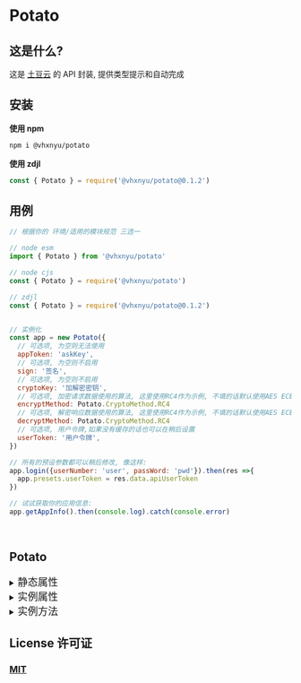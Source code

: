 # Potato 
## 这是什么?

这是 [土豆云](http://doc.xudakj.xyz/) 的 API 封装, 提供类型提示和自动完成

## 安装

**使用 npm**

```sh
npm i @vhxnyu/potato
```

**使用 zdjl**

```js
const { Potato } = require('@vhxnyu/potato@0.1.2')
```

## 用例

```js
// 根据你的 环境/适用的模块规范 三选一

// node esm
import { Potato } from '@vhxnyu/potato'

// node cjs
const { Potato } = require('@vhxnyu/potato')

// zdjl
const { Potato } = require('@vhxnyu/potato@0.1.2')


// 实例化
const app = new Potato({
  // 可选项, 为空则无法使用
  appToken: 'askKey',
  // 可选项, 为空则不启用
  sign: '签名',
  // 可选项, 为空则不启用
  cryptoKey: '加解密密钥',
  // 可选项, 加密请求数据使用的算法, 这里使用RC4作为示例, 不填的话默认使用AES ECB PKcs#7/5
  encryptMethod: Potato.CryptoMethod.RC4
  // 可选项, 解密响应数据使用的算法, 这里使用RC4作为示例, 不填的话默认使用AES ECB PKcs#7/5
  decryptMethod: Potato.CryptoMethod.RC4
  // 可选项, 用户令牌,如果没有缓存的话也可以在稍后设置
  userToken: '用户令牌',
})

// 所有的预设参数都可以稍后修改, 像这样:
app.login({userNumber: 'user', passWord: 'pwd'}).then(res =>{
  app.presets.userToken = res.data.apiUserToken
})

// 试试获取你的应用信息:
app.getAppInfo().then(console.log).catch(console.error)
```

</br>

## Potato

<details> <summary> <font size="4">静态属性</font>  </summary>

- Potato.CryptoMethod
  > 加密/解密算法列表
- Potato.defaultPresets
  > 创建时使用的默认预设
</details>

<details> <summary> <font size="4">实例属性</font>  </summary>

- Potato: CryptoMethod  
  > 加密/解密算法列表
- Potato: presets  
  > 预设

</details>

<details> <summary> <font size="4">实例方法</font>  </summary>

- Potato._axios  
  > 内部使用的 axios 实例

### App itself
- Potato.prototype.getNotice()
  > 获取应用公告
- Potato.prototype.getAppInfo()
  > 获取应用信息
- Potato.prototype.updateApp()
  > 获取应用新版本
- Potato.prototype.sendEmailByUser()
  > 发送邮件
- Potato.prototype.startApp()
  > 应用启动计数
- Potato.prototype.getAppUpdateLog()
  > 获取更新记录
- Potato.prototype.feedBack()
  > 反馈
- Potato.prototype.getDoc()
  > 获取文档
- Potato.prototype.sendWeChatMessage()
  > 发送微信提醒

### Message boards 留言板

- Potato.prototype.messageBoard()
  > 添加一则留言
- Potato.prototype.getMessageBoardList()
  > 获取留言板列表

### User

- Potato.prototype.register()
  > 注册
- Potato.prototype.registerV2()
  > 注册
- Potato.prototype.login()
  > 登录
- Potato.prototype.findUserInfo()
  > 查询用户信息
- Potato.prototype.updateUserInfo()
  > 修改用户信息
- Potato.prototype.updatePassWord()
  > 修改用户密码
- Potato.prototype.getCodeImg()
  > 获取登录验证码图片
- Potato.prototype.sendEmailMessage()
  > 发送验证码到邮箱
- Potato.prototype.signInUser()
  > 用户签到
- Potato.prototype.getSignInList()
  > 获取签到排行榜

### Payment system 支付

- Potato.prototype.createOrder()
  > 创建订单
- Potato.prototype.pay()
  > 发起支付
- Potato.prototype.searchOrder()
  > 搜索订单
- Potato.prototype.getUserBalanceList()
  > 查询用户余额流水
- Potato.prototype.userByVipWithBalance()
  > 用户使用余额购买会员
- Potato.prototype.updateUserBalance()
  > 修改用户余额接口
- Potato.prototype.getVipList()
  > 获取会员列表

### Shop 商店

- Potato.prototype.getGoodsList()
  > 获取商品列表
- Potato.prototype.getLabelList()
  > 获取商品标签

### Card Key 卡密

- Potato.prototype.verifyCardV2()
  > 卡密校验
- Potato.prototype.verifyCardV1()
  > 卡密校验
- Potato.prototype.unbindCard()
  > 卡密解绑设备
- Potato.prototype.createCardMy()
  > 用户生成卡密接口
- Potato.prototype.getCardMyList()
  > 查询用户生成卡密列表
  </details>

## License 许可证
### [MIT](LICENSE)
